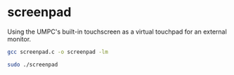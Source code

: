 # screenpad
Using the UMPC's built-in touchscreen as a virtual touchpad for an external monitor.


```sh
gcc screenpad.c -o screenpad -lm

sudo ./screenpad
```